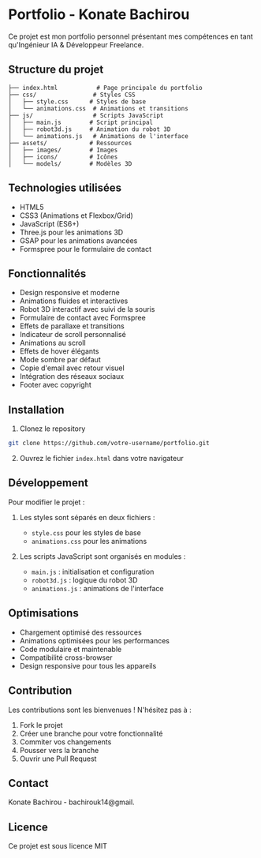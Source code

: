 # Portfolio - Konate Bachirou

Ce projet est mon portfolio personnel présentant mes compétences en tant qu'Ingénieur IA & Développeur Freelance.

## Structure du projet

```
├── index.html           # Page principale du portfolio
├── css/                # Styles CSS
│   ├── style.css      # Styles de base
│   └── animations.css  # Animations et transitions
├── js/                 # Scripts JavaScript
│   ├── main.js        # Script principal
│   ├── robot3d.js     # Animation du robot 3D
│   └── animations.js   # Animations de l'interface
├── assets/            # Ressources
│   ├── images/        # Images
│   ├── icons/         # Icônes
│   └── models/        # Modèles 3D
```

## Technologies utilisées

- HTML5
- CSS3 (Animations et Flexbox/Grid)
- JavaScript (ES6+)
- Three.js pour les animations 3D
- GSAP pour les animations avancées
- Formspree pour le formulaire de contact

## Fonctionnalités

- Design responsive et moderne
- Animations fluides et interactives
- Robot 3D interactif avec suivi de la souris
- Formulaire de contact avec Formspree
- Effets de parallaxe et transitions
- Indicateur de scroll personnalisé
- Animations au scroll
- Effets de hover élégants
- Mode sombre par défaut
- Copie d'email avec retour visuel
- Intégration des réseaux sociaux
- Footer avec copyright

## Installation

1. Clonez le repository
```bash
git clone https://github.com/votre-username/portfolio.git
```

2. Ouvrez le fichier `index.html` dans votre navigateur

## Développement

Pour modifier le projet :

1. Les styles sont séparés en deux fichiers :
   - `style.css` pour les styles de base
   - `animations.css` pour les animations

2. Les scripts JavaScript sont organisés en modules :
   - `main.js` : initialisation et configuration
   - `robot3d.js` : logique du robot 3D
   - `animations.js` : animations de l'interface

## Optimisations

- Chargement optimisé des ressources
- Animations optimisées pour les performances
- Code modulaire et maintenable
- Compatibilité cross-browser
- Design responsive pour tous les appareils

## Contribution

Les contributions sont les bienvenues ! N'hésitez pas à :

1. Fork le projet
2. Créer une branche pour votre fonctionnalité
3. Commiter vos changements
4. Pousser vers la branche
5. Ouvrir une Pull Request

## Contact

Konate Bachirou - bachirouk14@gmail.

## Licence

Ce projet est sous licence MIT 
